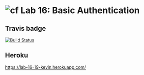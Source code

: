 ![cf](https://i.imgur.com/7v5ASc8.png) Lab 16: Basic Authentication
======

## Travis badge
[![Build Status](https://travis-ci.org/kgamer007/16-19-auth-asset-mgt.svg?branch=master)](https://travis-ci.org/kgamer007/16-19-auth-asset-mgt)

## Heroku
https://lab-16-19-kevin.herokuapp.com/

